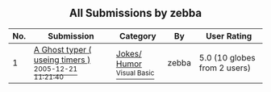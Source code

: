 ﻿<div align="center">

## All Submissions by zebba

</div>

No.  | Submission | Category | By   | User Rating
---- | ---------- | -------- | ---- | -----------
1 | [A Ghost typer \( useing timers \)<br /><sup>2005-12-21 11:21:40</sup>](https://github.com/Planet-Source-Code/zebba-a-ghost-typer-useing-timers__1-63737) | [Jokes/ Humor<br /><sup>Visual Basic</sup>](../ByCategory/jokes-humor__1-40.md) | zebba | 5.0 (10 globes from 2 users)
